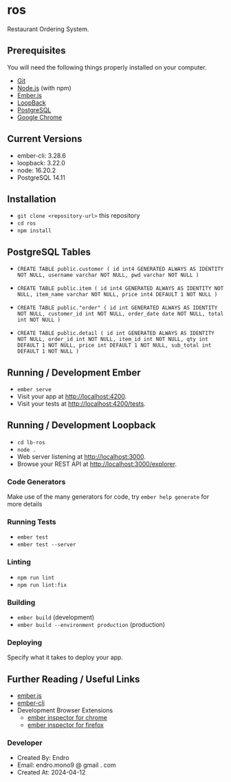 # ros

 Restaurant Ordering System.

## Prerequisites

You will need the following things properly installed on your computer.

* [Git](https://git-scm.com/)
* [Node.js](https://nodejs.org/) (with npm)
* [Ember.js](https://guides.emberjs.com)
* [LoopBack](http://loopback.io)
* [PostgreSQL](https://www.postgresql.org)
* [Google Chrome](https://google.com/chrome/)

## Current Versions
* ember-cli: 3.28.6
* loopback: 3.22.0
* node: 16.20.2
* PostgreSQL 14.11

## Installation

* `git clone <repository-url>` this repository
* `cd ros`
* `npm install`

## PostgreSQL Tables 

* `CREATE TABLE public.customer (
    id int4 GENERATED ALWAYS AS IDENTITY NOT NULL,
    username varchar NOT NULL,
    pwd varchar NOT NULL
  )`

* `CREATE TABLE public.item (
  	id int4 GENERATED ALWAYS AS IDENTITY NOT NULL,
    item_name varchar NOT NULL,
    price int4 DEFAULT 1 NOT NULL
  )`

* `CREATE TABLE public."order" (
    id int GENERATED ALWAYS AS IDENTITY NOT NULL,
    customer_id int NOT NULL,
    order_date date NOT NULL,
    total int NOT NULL
  )`

* `CREATE TABLE public.detail (
    id int GENERATED ALWAYS AS IDENTITY NOT NULL,
    order_id int NOT NULL,
    item_id int NOT NULL,
    qty int DEFAULT 1 NOT NULL,
    price int DEFAULT 1 NOT NULL,
    sub_total int DEFAULT 1 NOT NULL
  )`
  
## Running / Development Ember

* `ember serve`
* Visit your app at [http://localhost:4200](http://localhost:4200).
* Visit your tests at [http://localhost:4200/tests](http://localhost:4200/tests).

## Running / Development Loopback

* `cd lb-ros`
* `node .`
* Web server listening at [http://localhost:3000](http://localhost:3000).
* Browse your REST API at [http://localhost:3000/explorer](http://localhost:3000/explorer).

### Code Generators

Make use of the many generators for code, try `ember help generate` for more details

### Running Tests

* `ember test`
* `ember test --server`

### Linting

* `npm run lint`
* `npm run lint:fix`

### Building

* `ember build` (development)
* `ember build --environment production` (production)

### Deploying

Specify what it takes to deploy your app.

## Further Reading / Useful Links

* [ember.js](https://emberjs.com/)
* [ember-cli](https://ember-cli.com/)
* Development Browser Extensions
  * [ember inspector for chrome](https://chrome.google.com/webstore/detail/ember-inspector/bmdblncegkenkacieihfhpjfppoconhi)
  * [ember inspector for firefox](https://addons.mozilla.org/en-US/firefox/addon/ember-inspector/)

### Developer
*  Created By: Endro 
*  Email: endro.mono9 @ gmail . com
*  Created At: 2024-04-12